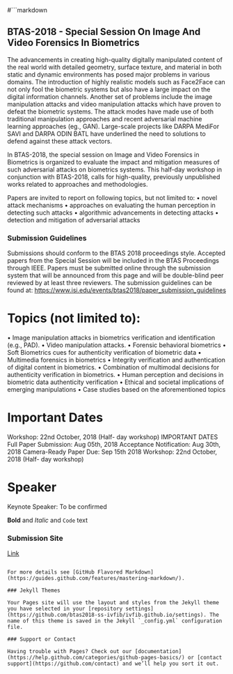 #```markdown
## BTAS-2018 - Special Session On Image And Video Forensics In Biometrics

The advancements in creating high-quality digitally manipulated content of the real world with detailed geometry, surface texture, and material in both static and dynamic environments has posed major problems in various domains. The introduction of highly realistic models such as Face2Face can not only fool the biometric systems but also have a large impact on the digital information channels. Another set of problems include the image manipulation attacks and video manipulation attacks which have proven to defeat the biometric systems.  The attack modes have made use of both traditional manipulation approaches and recent adversarial machine learning approaches (eg., GAN). Large-scale projects like DARPA MediFor SAVI and DARPA ODIN BATL have underlined the need to solutions to defend against these attack vectors.

In BTAS-2018, the special session on Image and Video Forensics in Biometrics is organized to evaluate the impact and mitigation measures of such adversarial attacks on biometrics systems. This half-day workshop in conjunction with BTAS-2018, calls for high-quality, previously unpublished works related to approaches and methodologies.

Papers are invited to report on following topics, but not limited to:
•	novel attack mechanisms
•	approaches on evaluating the human perception in detecting such attacks
•	algorithmic advancements in detecting attacks
•	detection and mitigation of adversarial attacks


### Submission Guidelines

Submissions should conform to the BTAS 2018 proceedings style. Accepted papers from the Special Session will be included in the BTAS Proceedings through IEEE. Papers must be submitted online through the submission system that will be announced from this page and will be double-blind peer reviewed by at least three reviewers. The submission guidelines can be found at: https://www.isi.edu/events/btas2018/paper_submission_guidelines

# Topics (not limited to):

•	Image manipulation attacks in biometrics verification and identification (e.g., PAD).
•	Video manipulation attacks.
•	Forensic behavioral biometrics
•	Soft Biometrics cues for authenticity verification of biometric data
•	Multimedia forensics in biometrics
•	Integrity verification and authentication of digital content in biometrics.
•	Combination of multimodal decisions for authenticity verification in biometrics.
•	Human perception and decisions in biometric data authenticity verification
•	Ethical and societal implications of emerging manipulations
•	Case studies based on the aforementioned topics


# Important Dates
Workshop: 22nd October, 2018 (Half- day workshop)
IMPORTANT DATES
Full Paper Submission: Aug 05th, 2018
Acceptance Notification: Aug 30th, 2018
Camera-Ready Paper Due: Sep 15th 2018
Workshop: 22nd October, 2018 (Half- day workshop)


# Speaker
Keynote Speaker: To be confirmed 

**Bold** and _Italic_ and `Code` text

### Submission Site
[Link](https://cmt3.research.microsoft.com/)
```

For more details see [GitHub Flavored Markdown](https://guides.github.com/features/mastering-markdown/).

### Jekyll Themes

Your Pages site will use the layout and styles from the Jekyll theme you have selected in your [repository settings](https://github.com/btas2018-ss-ivfib/ivfib.github.io/settings). The name of this theme is saved in the Jekyll `_config.yml` configuration file.

### Support or Contact

Having trouble with Pages? Check out our [documentation](https://help.github.com/categories/github-pages-basics/) or [contact support](https://github.com/contact) and we’ll help you sort it out.
